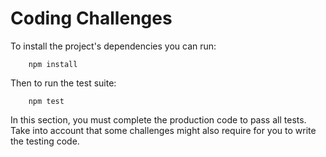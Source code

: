 Coding Challenges
=================

To install the project's dependencies you can run:

        npm install


Then to run the test suite:

        npm test

In this section, you must complete the production code to pass all tests. Take
into account that some challenges might also require for you to write the
testing code.
